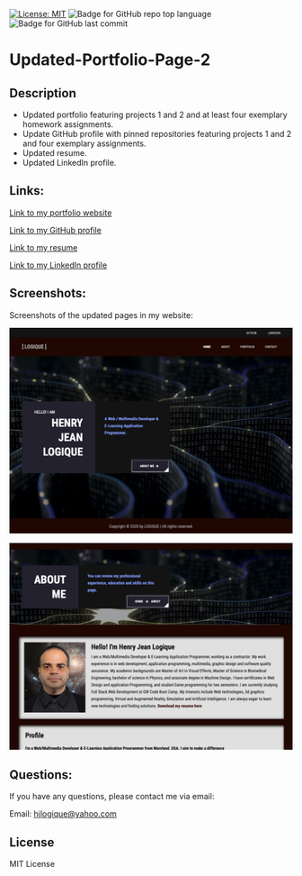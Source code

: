 
[![License: MIT](https://img.shields.io/badge/License-MIT-yellow.svg)](https://opensource.org/licenses/MIT) ![Badge for GitHub repo top language](https://img.shields.io/github/languages/top/hjlogique/Updated-Portfolio-Page-2?style=flat&logo=appveyor) ![Badge for GitHub last commit](https://img.shields.io/github/last-commit/hjlogique/Updated-Portfolio-Page-2?style=flat&logo=appveyor)
  
# Updated-Portfolio-Page-2

  ## Description 
  
  * Updated portfolio featuring projects 1 and 2 and at least four exemplary homework assignments.
  * Update GitHub profile with pinned repositories featuring projects 1 and 2 and four exemplary assignments.
  * Updated resume.
  * Updated LinkedIn profile.


  ## Links:
  
  [Link to my portfolio website](https://hjlogique.github.io/Updated-Portfolio-2/)

  [Link to my GitHub profile](https://github.com/hjlogique)

  [Link to my resume](docs/henrylogique_resume.pdf)

  [Link to my LinkedIn profile](https://www.linkedin.com/in/henry-jean-logique-b63707b3/)


 ## Screenshots:

 Screenshots of the updated pages in my website:

 ![About Page](/screenshots/pic1.png)

 ![About Page](/screenshots/pic2.png)


  ## Questions:
  
  If you have any questions, please contact me via email:
  
  Email: hjlogique@yahoo.com

  
  ## License
  
  MIT License